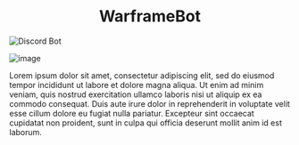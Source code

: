 <div id="header" align="center">
  <h1>WarframeBot</h1>
</div>

<img src="(https://cdn.dribbble.com/users/5242374/screenshots/16641455/media/0a74ea6b1d505b316ced8be139175fc3.gif)" alt="Discord Bot">

![image](https://github.com/Smb7/WarframeBot/assets/104172841/9e42a97c-144c-4731-88d7-f2f1e76b655c)


<p>Lorem ipsum dolor sit amet, consectetur adipiscing elit, sed do eiusmod tempor incididunt ut labore et dolore magna aliqua. Ut enim ad minim veniam, quis nostrud exercitation ullamco laboris nisi ut aliquip ex ea commodo consequat. Duis aute irure dolor in reprehenderit in voluptate velit esse cillum dolore eu fugiat nulla pariatur. Excepteur sint occaecat cupidatat non proident, sunt in culpa qui officia deserunt mollit anim id est laborum.</p>
